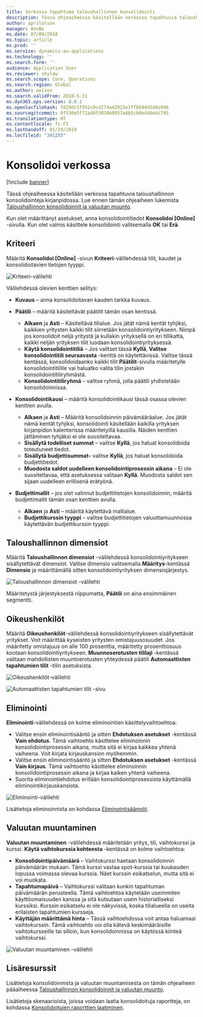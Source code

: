 ```yaml
---
title: Verkossa tapahtuma taloushallinnon konsolidointi
description: Tässä ohjeaiheessa käsitellään verkossa tapahtuvia taloushallinnon konsolidointeja kirjanpidossa.
author: aprilolson
manager: AnnBe
ms.date: 07/09/2018
ms.topic: article
ms.prod: ''
ms.service: dynamics-ax-applications
ms.technology: ''
ms.search.form: ''
audience: Application User
ms.reviewer: shylaw
ms.search.scope: Core, Operations
ms.search.region: Global
ms.author: aolson
ms.search.validFrom: 2018-5-31
ms.dyn365.ops.version: 8.0.1
ms.openlocfilehash: fd29dc5f932c9cd274a42923e1ff659dd5d8e9d6
ms.sourcegitcommit: 0f530e5f72a40f383868957a6b5cb0e446e4c795
ms.translationtype: HT
ms.contentlocale: fi-FI
ms.lasthandoff: 01/29/2019
ms.locfileid: "341255"
---
```

# <a name="consolidate-online"></a>Konsolidoi verkossa

[!include [banner](../includes/banner.md)]

Tässä ohjeaiheessa käsitellään verkossa tapahtuvia taloushallinnon konsolidointeja kirjanpidossa. Lue ennen tämän ohjeaiheen lukemista [Taloushallinnon konsolidoinnit ja valuutan muunto](financial-consolidations-currency-translation.md).

Kun olet määrittänyt asetukset, anna konsolidointitiedot **Konsolidoi [Online]** -sivulla. Kun olet valmis käsittele konsolidointi valitsemalla **OK** tai **Erä**.

## <a name="criteria"></a>Kriteeri
Määritä **Konsolidoi [Online]** -sivun **Kriteeri**-välilehdessä tilit, kaudet ja konsolidoitavien tietojen tyyppi.

![Kriteeri-välilehti](./media/criteria-consolidate-online.png "Kriteeri-välilehti")

Välilehdessä olevien kenttien selitys:

- **Kuvaus** – anna konsolidoitavan kauden tarkka kuvaus.
- **Päätili** – määritä käsiteltävät päätilit tämän osan kentissä.

    - **Alkaen** ja **Asti** – Käsiteltävä tilialue. Jos jätät nämä kentät tyhjiksi, kaikkien yritysten kaikki tilit siirretään konsolidointiyritykseen. Niinpä jos konsolidoit neljä yritystä ja kullakin yrityksellä on eri tillikatta, kaikki neljän yrityksen tilit luodaan konsolidointiyrityksessä.
    - **Käytä konsolidointitiliä** – Jos valitset tässä **Kyllä**, **Valitse konsolidointitili seuraavasta** -kenttä on käytettävissä. Valitse tässä kentässä, konsolidoidaanko kaikki tilit **Päätilit**-sivulla määritetylle konsolidointitilille vai haluatko valita tilin jostakin konsolidointitiliryhmästä.
    - **Konsolidointitiliryhmä** – valitse ryhmä, jolla päätili yhdistetään konsolidoinnissa.

- **Konsolidointikausi** – määritä konsolidointikausi tässä osassa olevien kenttien avulla.

    - **Alkaen** ja **Asti** – Määritä konsolidoinnin päivämääräalue. Jos jätät nämä kentät tyhjiksi, konsolidointi käsitellään kaikilla yrityksen kirjanpidon kalenterissa määritetyillä kausilla. Näiden kenttien jättäminen tyhjäksi ei ole suositeltavaa.
    - **Sisällytä todelliset summat** – valitse **Kyllä**, jos haluat konsolidoida toteutuneet tiedot.
    - **Sisällytä budjettisummat**– valitse **Kyllä**, jos haluat konsolidoida budjettitiedot.
    - **Muodosta saldot uudelleen konsolidointiprosessin aikana** – Ei ole suositeltavaa, että asetuksessa valitaan **Kyllä**. Muodosta saldot sen sijaan uudelleen erillisenä erätyönä.

- **Budjettimallit** – jos olet valinnut budjettitietojen konsolidoinnin, määritä budjettimallit tämän osan kenttien avulla.

    - **Alkaen** ja **Asti** – määritä käytettävä mallialue.
    - **Budjettikurssin tyyppi** – valitse budjettitietojen valuuttamuunnossa käytettävän budjettikurssin tyyppi.

## <a name="financial-dimensions"></a>Taloushallinnon dimensiot
Määritä **Taloushallinnon dimensiot** -välilehdessä konsolidointiyritykseen sisällytettävät dimensiot. Valitse dimensio valitsemalla **Määritys**-kentässä **Dimensio** ja määrittämällä sitten konsolidointiyrityksen dimensiojärjestys.

![Taloushallinnon dimensiot -välilehti](./media/financial-dimensions-cons.png "Taloushallinnon dimensiot -välilehti")

Määritetystä järjestyksestä riippumatta, **Päätili** on aina ensimmäinen segmentti.

## <a name="legal-entities"></a>Oikeushenkilöt
Määritä **Oikeushenkilöt**-välilehdessä konsolidointiyritykseen sisällytettävät yritykset. Voit määrittää kyseisten yritysten omistajuusosuudet. Jos määritetty omistajuus on alle 100 prosenttia, määritetty prosenttiosuus kootaan konsolidointiyritykseen. **Muunnoserotusten tililaji** -kentässä valitaan mahdollisten muuntoerotusten yhteydessä päätili **Automaattisten tapahtumien tilit** -tilin asetuksista.

![Oikeushenkilöt-välilehti](./media/legal-entities-cons.png "Oikeushenkilöt-välilehti")

![Automaattisten tapahtumien tilit -sivu](./media/accounts%20for%20automatic%20(cons).png "Automaattisten tapahtumien tilit -sivu")

## <a name="elimination"></a>Eliminointi
**Eliminointi**-välilehdessä on kolme eliminointien käsittelyvaihtoehtoa:

- Valitse ensin eliminointisääntö ja sitten **Ehdotuksen asetukset** -kentässä **Vain ehdotus**. Tämä vaihtoehto käsittelee eliminoinnin konsolidointiprosessin aikana, mutta sitä ei kirjaa kaikkea yhtenä vaiheena. Voit kirjata kirjauskansion myöhemmin.
- Valitse ensin eliminointisääntö ja sitten **Ehdotuksen asetukset** -kentässä **Vain kirjaus**. Tämä vaihtoehto käsittelee eliminoinnin konsolidointiprosessin aikana ja kirjaa kaiken yhtenä vaiheena.
- Suorita eliminointiehdotus erillään konsolidointiprosessista käyttämällä eliminointikirjauskansiota.

![Eliminointi-välilehti](./media/elimination-cons-onl.png "Eliminointi-välilehti")

Lisätietoja eliminoinnista on kohdassa [Eliminointisäännöt](./elimination-rules.md).

## <a name="currency-translation"></a>Valuutan muuntaminen
**Valuutan muuntaminen** -välilehdessä määritetään yritys, tili, vaihtokurssi ja kurssi. **Käytä vaihtokurssia kohteesta** -kentässä on kolme vaihtoehtoa:

- **Konsolidointipäivämäärä** – Vaihtokurssi haetaan konsolidoinnin päivämäärän mukaan. Tämä kurssi vastaa spot-kurssia tai kuukauden lopussa voimassa olevaa kurssia. Näet kurssin esikatselun, mutta sitä ei voi muokata.
- **Tapahtumapäivä** – Vaihtokurssi valitaan kunkin tapahtuman päivämäärän perusteella. Tämä vaihtoehtoa käytetään useimmiten käyttöomaisuuden kanssa ja sitä kutsutaan usein historialliseksi kurssiksi. Kurssin esikatselu ei ole näkyvissä, koska tilialueella on useita erilaisten tapahtumien kursseja.
- **Käyttäjän määrittämä hinta** – Tässä vaihtoehdossa voit antaa haluamasi vaihtokurssin. Tämä vaihtoehto voi olla kätevä keskimääräisille vaihtokursseille tai silloin, kun konsolidoinnissa on käytössä kiinteä vaihtokurssi.

![Valuutan muuntaminen -välilehti](./media/currency-translation-cons-online.png "Valuutan muuntaminen -välilehti")

## <a name="additional-resources"></a>Lisäresurssit

Lisätietoja konsolidoinnista ja valuutan muuntamisesta on tämän ohjeaiheen pääaiheessa [Taloushallinnon konsolidoinnit ja valuutan muunto](./financial-consolidations-currency-translation.md).

Lisätietoja skenaarioista, joissa voidaan laatia konsolidoituja raportteja, on kohdassa [Konsolidoitujen raporttien laatiminen](./generating-consolidated-financial-statements.md).
